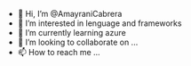 - 👋 Hi, I’m @AmayraniCabrera
- 👀 I’m interested in lenguage and frameworks
- 🌱 I’m currently learning azure
- 💞️ I’m looking to collaborate on ...
- 📫 How to reach me ...

<!---
AmayraniCabrera/AmayraniCabrera is a ✨ special ✨ repository because its `README.md` (this file) appears on your GitHub profile.
You can click the Preview link to take a look at your changes.
--->
